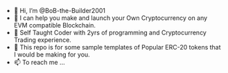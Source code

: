 - 👋 Hi, I’m @BoB-the-Builder2001
- 👀 I can help you make and launch your Own Cryptocurrency on any EVM compatible Blockchain.
- 🌱 Self Taught Coder with 2yrs of programming and Cryptocurrency Trading experience.
- 💞️ This repo is for some sample templates of Popular ERC-20 tokens that I would be making for you.
- 📫 To reach me ...

<!---
BoB-the-Builder2001/BoB-the-Builder2001 is a ✨ special ✨ repository because its `README.md` (this file) appears on your GitHub profile.
You can click the Preview link to take a look at your changes.
--->
